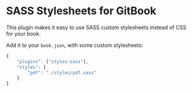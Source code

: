 # SASS Stylesheets for GitBook

This plugin makes it easy to use SASS custom stylesheets instead of CSS for your book.

Add it to your `book.json`, with some custom stylesheets:

```js
{
    "plugins": ["styles-sass"],
    "styles": {
        "pdf": "./styles/pdf.sass"
    }
}
```

